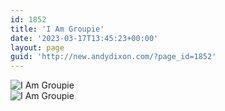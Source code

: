 ```yaml
---
id: 1852
title: 'I Am Groupie'
date: '2023-03-17T13:45:23+00:00'
layout: page
guid: 'http://new.andydixon.com/?page_id=1852'
---
```


![I Am Groupie](https://i0.wp.com/assets.g8x2.ldn.idrivee2-23.com/posters/I%20Am%20Groupie%2001.jpg?w=1200&ssl=1 "I Am Groupie")  
![I Am Groupie](https://i0.wp.com/assets.g8x2.ldn.idrivee2-23.com/posters/I%20Am%20Groupie%2002.jpg?w=1200&ssl=1 "I Am Groupie")